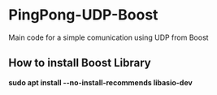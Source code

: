 # PingPong-UDP-Boost
Main code for a simple comunication using UDP from Boost

## How to install Boost Library
**sudo apt install --no-install-recommends libasio-dev**
